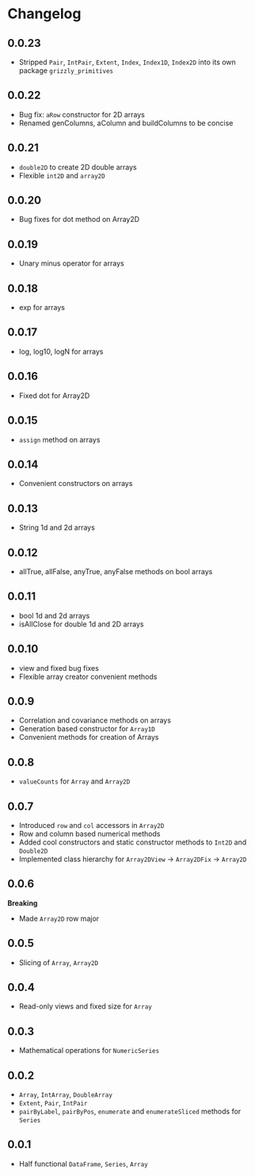 # Changelog

## 0.0.23

- Stripped `Pair`, `IntPair`, `Extent`, `Index`, `Index1D`, `Index2D` into its own package `grizzly_primitives`

## 0.0.22

- Bug fix: `aRow` constructor for 2D arrays
- Renamed genColumns, aColumn and buildColumns to be concise

## 0.0.21

- `double2D` to create 2D double arrays
- Flexible `int2D` and `array2D`

## 0.0.20

- Bug fixes for dot method on Array2D 

## 0.0.19

- Unary minus operator for arrays

## 0.0.18

- exp for arrays

## 0.0.17

- log, log10, logN for arrays

## 0.0.16

- Fixed dot for Array2D

## 0.0.15

- `assign` method on arrays

## 0.0.14

- Convenient constructors on arrays

## 0.0.13

- String 1d and 2d arrays

## 0.0.12

- allTrue, allFalse, anyTrue, anyFalse methods on bool arrays

## 0.0.11

- bool 1d and 2d arrays
- isAllClose for double 1d and 2D arrays

## 0.0.10

- view and fixed bug fixes
- Flexible array creator convenient methods

## 0.0.9

- Correlation and covariance methods on arrays
- Generation based constructor for `Array1D`
- Convenient methods for creation of Arrays

## 0.0.8

- `valueCounts` for `Array` and `Array2D`

## 0.0.7

- Introduced `row` and `col` accessors in `Array2D`
- Row and column based numerical methods
- Added cool constructors and static constructor methods to
`Int2D` and `Double2D`
- Implemented class hierarchy for `Array2DView` -> `Array2DFix` -> `Array2D`

## 0.0.6

**Breaking**
- Made `Array2D` row major

## 0.0.5

- Slicing of `Array`, `Array2D`

## 0.0.4

- Read-only views and fixed size for `Array`

## 0.0.3

- Mathematical operations for `NumericSeries`

## 0.0.2

- `Array`, `IntArray`, `DoubleArray`
- `Extent`, `Pair`, `IntPair`
- `pairByLabel`, `pairByPos`, `enumerate` and `enumerateSliced` methods for `Series`

## 0.0.1

- Half functional `DataFrame`, `Series`, `Array`
